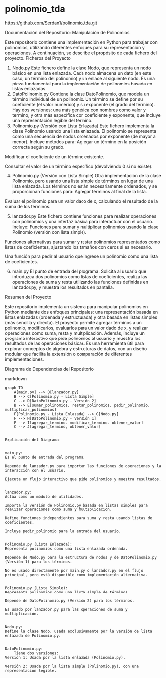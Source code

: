 # polinomio_tda

https://github.com/Serdan1/polinomio_tda.git


Documentación del Repositorio: Manipulación de Polinomios

Este repositorio contiene una implementación en Python para trabajar con polinomios, utilizando diferentes enfoques para su representación y operaciones. A continuación, se describe el propósito de cada fichero del proyecto.
Ficheros del Proyecto
1. Nodo.py
Este fichero define la clase Nodo, que representa un nodo básico en una lista enlazada. Cada nodo almacena un dato (en este caso, un término del polinomio) y un enlace al siguiente nodo. Es una pieza fundamental para la implementación de polinomios basada en listas enlazadas.
2. DatoPolinomio.py
Contiene la clase DatoPolinomio, que modela un término individual de un polinomio. Un término se define por su coeficiente (el valor numérico) y su exponente (el grado del término). Hay dos versiones: una más genérica con nombres como valor y termino, y otra más específica con coeficiente y exponente, que incluye una representación legible del término.
3. Polinomio.py (Versión con Lista Enlazada)
Este fichero implementa la clase Polinomio usando una lista enlazada. El polinomio se representa como una secuencia de nodos ordenados por exponente (de mayor a menor). Incluye métodos para:
Agregar un término en la posición correcta según su grado.

Modificar el coeficiente de un término existente.

Consultar el valor de un término específico (devolviendo 0 si no existe).

4. Polinomio.py (Versión con Lista Simple)
Otra implementación de la clase Polinomio, pero usando una lista simple de términos en lugar de una lista enlazada. Los términos no están necesariamente ordenados, y se proporcionan funciones para:
Agregar términos al final de la lista.

Evaluar el polinomio para un valor dado de x, calculando el resultado de la suma de los términos.

5. lanzador.py
Este fichero contiene funciones para realizar operaciones con polinomios y una interfaz básica para interactuar con el usuario. Incluye:
Funciones para sumar y multiplicar polinomios usando la clase Polinomio (versión con lista simple).

Funciones alternativas para sumar y restar polinomios representados como listas de coeficientes, ajustando los tamaños con ceros si es necesario.

Una función para pedir al usuario que ingrese un polinomio como una lista de coeficientes.

6. main.py
El punto de entrada del programa. Solicita al usuario que introduzca dos polinomios como listas de coeficientes, realiza las operaciones de suma y resta utilizando las funciones definidas en lanzador.py, y muestra los resultados en pantalla.



Resumen del Proyecto

Este repositorio implementa un sistema para manipular polinomios en Python mediante dos enfoques principales: una representación basada en listas enlazadas (ordenada y estructurada) y otra basada en listas simples (más sencilla y directa). El proyecto permite agregar términos a un polinomio, modificarlos, evaluarlos para un valor dado de x, y realizar operaciones como suma, resta y multiplicación. Además, incluye un programa interactivo que pide polinomios al usuario y muestra los resultados de las operaciones básicas. Es una herramienta útil para explorar conceptos de álgebra y estructuras de datos, con un diseño modular que facilita la extensión o comparación de diferentes implementaciones.




Diagrama de Dependencias del Repositorio

markdown

```mermaid
graph TD
    A[main.py] --> B[lanzador.py]
    B --> C[Polinomio.py - Lista Simple]
    C --> D[DatoPolinomio.py - Versión 2]
    B --> E[sumar_polinomios, restar_polinomios, pedir_polinomio, multiplicar_polinomios]
    F[Polinomio.py - Lista Enlazada] --> G[Nodo.py]
    F --> H[DatoPolinomio.py - Versión 1]
    F --> I[agregar_termino, modificar_termino, obtener_valor]
    C --> J[agregar_termino, obtener_valor]


Explicación del Diagrama


main.py:
Es el punto de entrada del programa.

Depende de lanzador.py para importar las funciones de operaciones y la interacción con el usuario.

Ejecuta un flujo interactivo que pide polinomios y muestra resultados.


lanzador.py:
Actúa como un módulo de utilidades.

Importa la versión de Polinomio.py basada en listas simples para realizar operaciones como suma y multiplicación.

Define funciones independientes para suma y resta usando listas de coeficientes.

Incluye pedir_polinomio para la entrada del usuario.


Polinomio.py (Lista Enlazada):
Representa polinomios como una lista enlazada ordenada.

Depende de Nodo.py para la estructura de nodos y de DatoPolinomio.py (Versión 1) para los términos.

No es usado directamente por main.py o lanzador.py en el flujo principal, pero está disponible como implementación alternativa.


Polinomio.py (Lista Simple):
Representa polinomios como una lista simple de términos.

Depende de DatoPolinomio.py (Versión 2) para los términos.

Es usado por lanzador.py para las operaciones de suma y multiplicación.


Nodo.py:
Define la clase Nodo, usada exclusivamente por la versión de lista enlazada de Polinomio.py.


DatoPolinomio.py:
    Tiene dos versiones:
Versión 1: Usada por la lista enlazada (Polinomio.py).

Versión 2: Usada por la lista simple (Polinomio.py), con una representación legible.

